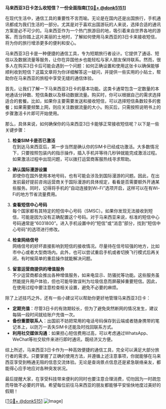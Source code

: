 **马来西亚3日卡怎么收短信？一份全面指南[[TG💪+ @donk5151](https://t.me/s/donk5151)]**

在现代生活中，通信工具的重要性不言而喻。无论是在国内还是出国旅行，手机通讯都成为我们生活的一部分。尤其是对于喜欢出国游玩的人来说，选择合适的通讯方案是必不可少的。马来西亚作为一个热门旅游目的地，吸引着来自世界各地的游客。而当你踏上这片美丽的土地时，了解如何使用马来西亚的3日卡来接收短信，将为你的旅行增添更多的便利和安心。

马来西亚3日卡是一种便捷的通信工具，专为短期旅行者设计。它提供了通话、短信以及数据流量等服务，让你在异国他乡也能轻松与家人朋友保持联系。然而，很多人在购买3日卡后可能会遇到一个问题：如何正确设置和使用这张卡以确保能够顺利收到短信？这篇文章将为你详细解答这一疑问，并提供一些实用的小贴士，帮助你在马来西亚的旅程中享受无缝的通信体验。

首先，让我们了解一下马来西亚3日卡的基本功能。这类卡通常包含一定数量的本地通话分钟数、短信条数以及移动数据流量。购买时，你可以根据自己的需求选择适合的套餐。比如，如果你主要需要发送和接收短信，可以选择短信条数较多的套餐；如果需要频繁上网，则应关注数据流量的大小。购买后，只需按照说明书上的步骤激活卡片即可开始使用。

那么，具体来说，如何确保你的马来西亚3日卡能够正常接收短信呢？以下是一些关键步骤：

1. **检查SIM卡是否已激活**  
   在到达马来西亚后，第一步当然是确认你的SIM卡已经成功激活。大多数情况下，只要按照包装内的指示操作，插入手机并等待几秒钟就能完成激活过程。如果激活过程中出现问题，可以拨打运营商客服热线寻求帮助。

2. **确认国际漫游设置**  
   即使你在国外使用本地号码，也有可能会涉及到国际漫游的问题。因此，在出发前最好提前咨询运营商关于国际漫游的具体规定，看看是否需要额外开通某些服务。同时，记得将手机的“自动连接到Wi-Fi”选项开启，这样可以在有Wi-Fi的地方节省流量费用。

3. **查看短信中心号码**  
   每个国家都有其特定的短信中心号码（SMSC）。如果你发现无法接收到短信，可能是因为没有正确配置这个号码。对于马来西亚来说，标准的短信中心号码通常是“6031800”。进入手机设置中的“短信”或“消息”部分，找到“短信中心号码”的选项进行修改。

4. **检查网络信号**  
   网络信号的好坏直接影响到短信的接收情况。尽量待在信号较强的地方，比如市中心或者大型商场内。此外，也可以尝试重启手机或者切换飞行模式后再关闭，有时候简单的重启操作就能解决问题。

5. **留意运营商提供的增值服务**  
   不少运营商都会推出各种增值服务，如来电显示、防骚扰等功能。这些服务虽然能提升用户体验，但也可能导致误判为垃圾信息而屏蔽掉重要短信。因此，在使用过程中要注意检查相关设置，避免不必要的麻烦。

除了上述技巧之外，还有一些小建议可以帮助你更好地管理马来西亚3日卡：

- **定期充值**：尽管3日卡的有效期较长，但为了避免突然断网的情况发生，建议每隔一段时间就给账户充值一次。
- **备份重要联系人**：出国前不妨把常用的电话号码保存到云端或者随身携带的笔记本上，以防万一丢失SIM卡还能及时找回联系方式。
- **利用社交媒体沟通**：如果担心短信费用过高，可以考虑通过WhatsApp、WeChat等社交软件来进行即时通讯，既经济又方便。

综上所述，马来西亚3日卡作为一种高效便捷的通信工具，完全可以满足大部分旅行者的需求。只要掌握了正确的使用方法，并遵循上述注意事项，你就能够在马来西亚享受到畅通无阻的信息交流体验。无论是查询景点信息还是紧急联络亲友，都能得心应手地应对各种突发状况。

最后提醒大家，在享受科技带来便利的同时也要注意合理消费，切勿因为一时疏忽而导致不必要的开销。希望每位前往马来西亚的朋友都能够平安愉快地度过美好的假期！ 

[[TG💪+ @donk5151](https://t.me/s/donk5151) ![Image](https://i.postimg.cc/rwNCRYN7/Snipaste-2025-04-30-17-27-05.png)]